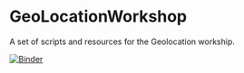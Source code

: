 # GeoLocationWorkshop
A set of scripts and resources for the Geolocation workship.

[![Binder](https://mybinder.org/badge_logo.svg)](https://mybinder.org/v2/gh/MarkBaggett/GeoLocationNotebook/1.0)

